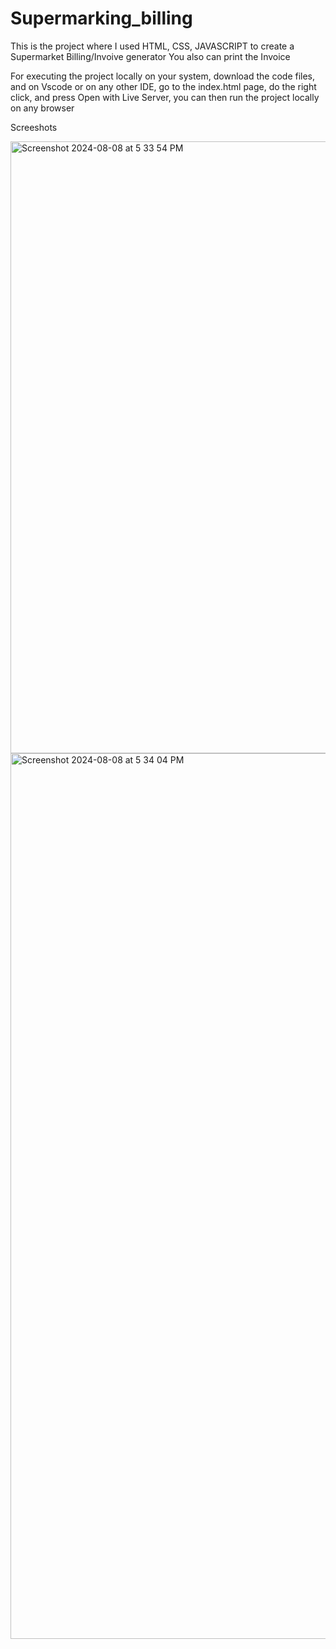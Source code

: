 # Supermarking_billing

This is the project where I used HTML, CSS, JAVASCRIPT to create a Supermarket Billing/Invoive generator
You also can print the Invoice

For executing the project locally on your system, download the code files, and on Vscode or on any other IDE, go to the index.html page,
do the right click, and press Open with Live Server, you can then run the project locally on any browser

Screeshots

<img width="979" alt="Screenshot 2024-08-08 at 5 33 54 PM" src="https://github.com/user-attachments/assets/5161e708-d84b-4f7a-a54b-b157dda2e91a">

<img width="1417" alt="Screenshot 2024-08-08 at 5 34 04 PM" src="https://github.com/user-attachments/assets/93c92c95-a983-44cf-a237-683b30d6fddc">

